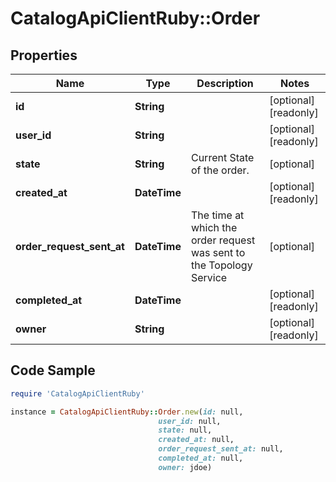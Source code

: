 # CatalogApiClientRuby::Order

## Properties

Name | Type | Description | Notes
------------ | ------------- | ------------- | -------------
**id** | **String** |  | [optional] [readonly] 
**user_id** | **String** |  | [optional] [readonly] 
**state** | **String** | Current State of the order. | [optional] 
**created_at** | **DateTime** |  | [optional] [readonly] 
**order_request_sent_at** | **DateTime** | The time at which the order request was sent to the Topology Service | [optional] 
**completed_at** | **DateTime** |  | [optional] [readonly] 
**owner** | **String** |  | [optional] [readonly] 

## Code Sample

```ruby
require 'CatalogApiClientRuby'

instance = CatalogApiClientRuby::Order.new(id: null,
                                 user_id: null,
                                 state: null,
                                 created_at: null,
                                 order_request_sent_at: null,
                                 completed_at: null,
                                 owner: jdoe)
```


